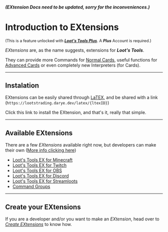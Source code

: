 ##### (EXtension Docs need to be updated, sorry for the inconveniences.)

# Introduction to EXtensions

<sup style="font-size: 90%">(This is a feature unlocked with [***Loot's Tools Plus***](../../../plus). A ***Plus*** Account is required.)</sup>

*EXtensions* are, as the name suggests, extensions for ***Loot's Tools***.

They can provide more Commands for [Normal Cards](../cards/normalCards), useful functions for [Advanced Cards](../cards/advCards) or even completely new Interpreters (for Cards).

---

## Instalation

EXtensions can be easily shared through [LaTEX](../latex), and be shared with a link (```https://lootstrading.darye.dev/latex/{ltexID}```)

Click this link to install the EXtension, and that's it, really that simple.

---

## Available EXtensions

There are a few *EXtensions* available right now, but developers can make their own ([More info clicking here](developers))

- [Loot's Tools EX for Minecraft](../extensions/minecraft)
- [Loot's Tools EX for Twitch](../extensions/twitch)
- [Loot's Tools EX for OBS](../extensions/obs)
- [Loot's Tools EX for Discord](../extensions/discord)
- [Loot's Tools EX for Streamloots](../extensions/streamloots)
- [Command Groups](../extensions/commandGroups)

---

## Create your EXtensions

If you are a developer and/or you want to make an *EXtension*, head over to [*Create EXtensions*](developers) to know how.
